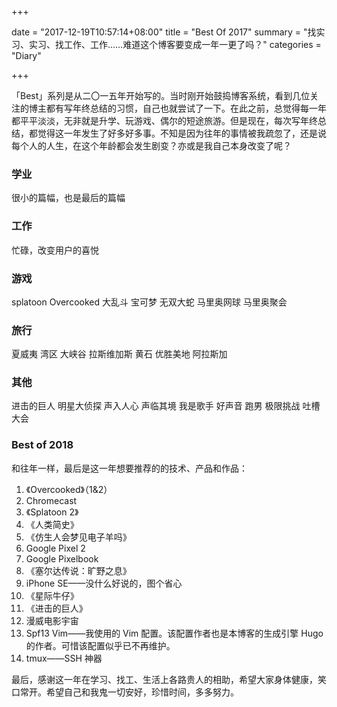 +++

date = "2017-12-19T10:57:14+08:00"
title = "Best Of 2017"
summary = "找实习、实习、找工作、工作……难道这个博客要变成一年一更了吗？"
categories = "Diary"

+++

「Best」系列是从二〇一五年开始写的。当时刚开始鼓捣博客系统，看到几位关注的博主都有写年终总结的习惯，自己也就尝试了一下。在此之前，总觉得每一年都平平淡淡，无非就是升学、玩游戏、偶尔的短途旅游。但是现在，每次写年终总结，都觉得这一年发生了好多好多事。不知是因为往年的事情被我疏忽了，还是说每个人的人生，在这个年龄都会发生剧变？亦或是我自己本身改变了呢？


### 学业

很小的篇幅，也是最后的篇幅


### 工作

忙碌，改变用户的喜悦


### 游戏

splatoon
Overcooked
大乱斗
宝可梦
无双大蛇
马里奥网球
马里奥聚会

### 旅行

夏威夷
湾区
大峡谷
拉斯维加斯
黄石
优胜美地
阿拉斯加

### 其他

进击的巨人
明星大侦探
声入人心
声临其境
我是歌手
好声音
跑男
极限挑战
吐槽大会


### Best of 2018

和往年一样，最后是这一年想要推荐的的技术、产品和作品：

1. 《Overcooked》（1&2）
2. Chromecast
3. 《Splatoon 2》
4. 《人类简史》
5. 《仿生人会梦见电子羊吗》
6. Google Pixel 2
7. Google Pixelbook
2. 《塞尔达传说：旷野之息》
3. iPhone SE——没什么好说的，图个省心
4. 《星际牛仔》
5. 《进击的巨人》
6. 漫威电影宇宙
7. Spf13 Vim——我使用的 Vim 配置。该配置作者也是本博客的生成引擎 Hugo 的作者。可惜该配置似乎已不再维护。
8. tmux——SSH 神器

最后，感谢这一年在学习、找工、生活上各路贵人的相助，希望大家身体健康，笑口常开。希望自己和我鬼一切安好，珍惜时间，多多努力。
